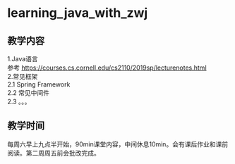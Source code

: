 # learning_java_with_zwj
## 教学内容
1.Java语言  
  参考 https://courses.cs.cornell.edu/cs2110/2019sp/lecturenotes.html   
2.常见框架  
  2.1 Spring Framework  
  2.2 常见中间件  
  2.3 。。。  
## 教学时间
每周六早上九点半开始，90min课堂内容，中间休息10min。会有课后作业和课前阅读。第二周周五前会批改完成。
